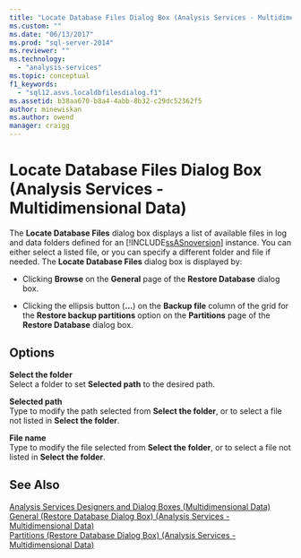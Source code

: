 ```yaml
---
title: "Locate Database Files Dialog Box (Analysis Services - Multidimensional Data) | Microsoft Docs"
ms.custom: ""
ms.date: "06/13/2017"
ms.prod: "sql-server-2014"
ms.reviewer: ""
ms.technology: 
  - "analysis-services"
ms.topic: conceptual
f1_keywords: 
  - "sql12.asvs.localdbfilesdialog.f1"
ms.assetid: b38aa670-b8a4-4abb-8b32-c29dc52362f5
author: minewiskan
ms.author: owend
manager: craigg
---
```

# Locate Database Files Dialog Box (Analysis Services - Multidimensional Data)
  The **Locate Database Files** dialog box displays a list of available files in log and data folders defined for an [!INCLUDE[ssASnoversion](../includes/ssasnoversion-md.md)] instance. You can either select a listed file, or you can specify a different folder and file if needed. The **Locate Database Files** dialog box is displayed by:  
  
-   Clicking **Browse** on the **General** page of the **Restore Database** dialog box.  
  
-   Clicking the ellipsis button (**...**) on the **Backup file** column of the grid for the **Restore backup partitions** option on the **Partitions** page of the **Restore Database** dialog box.  
  
## Options  
 **Select the folder**  
 Select a folder to set **Selected path** to the desired path.  
  
 **Selected path**  
 Type to modify the path selected from **Select the folder**, or to select a file not listed in **Select the folder**.  
  
 **File name**  
 Type to modify the file selected from **Select the folder**, or to select a file not listed in **Select the folder**.  
  
## See Also  
 [Analysis Services Designers and Dialog Boxes &#40;Multidimensional Data&#41;](analysis-services-designers-and-dialog-boxes-multidimensional-data.md)   
 [General &#40;Restore Database Dialog Box&#41; &#40;Analysis Services - Multidimensional Data&#41;](general-restore-database-dialog-box-analysis-services-multidimensional-data.md)   
 [Partitions &#40;Restore Database Dialog Box&#41; &#40;Analysis Services - Multidimensional Data&#41;](partitions-restore-database-dialog-box-analysis-services-multidimensional-data.md)  
  
  
